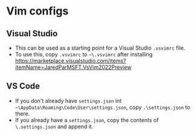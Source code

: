 # Vim configs

## Visual Studio
* This can be used as a starting point for a Visual Studio `.vsvimrc` file.
* To use this, copy `.vsvimrc` to `~\.vsvimrc` after installing https://marketplace.visualstudio.com/items?itemName=JaredParMSFT.VsVim2022Preview

## VS Code
* If you don't already have `settings.json` int `~\AppData\Roaming\Code\User\settings.json`, copy `.\settings.json` to there.
* If you already have a `settings.json`, copy the contents of `\.settings.json` and append it.
